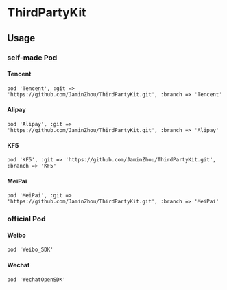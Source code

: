 # ThirdPartyKit

## Usage
### self-made Pod

#### Tencent
```` pod 'Tencent', :git => 'https://github.com/JaminZhou/ThirdPartyKit.git', :branch => 'Tencent' ````

#### Alipay
```` pod 'Alipay', :git => 'https://github.com/JaminZhou/ThirdPartyKit.git', :branch => 'Alipay' ````

#### KF5
```` pod 'KF5', :git => 'https://github.com/JaminZhou/ThirdPartyKit.git', :branch => 'KF5' ````

#### MeiPai
```` pod 'MeiPai', :git => 'https://github.com/JaminZhou/ThirdPartyKit.git', :branch => 'MeiPai' ````
 
### official Pod

#### Weibo
```` pod 'Weibo_SDK' ````

#### Wechat
```` pod 'WechatOpenSDK' ````
    
